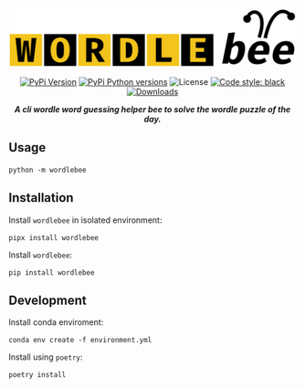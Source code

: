 <div align="center">

<h1>
    <img width="500" align="center" src="https://raw.githubusercontent.com/lento234/wordlebee/main/assets/wordlebee-logo.svg">
</h1>

[![PyPi Version](https://img.shields.io/pypi/v/wordlebee.svg?style=flat-square&labelColor=000000)](https://pypi.org/project/wordlebee/)
[![PyPi Python versions](https://img.shields.io/pypi/pyversions/wordlebee.svg?style=flat-square&labelColor=000000)](https://pypi.org/project/wordlebee/)
![License](https://img.shields.io/github/license/lento234/wordlebee?style=flat-square&color=blue&labelColor=000000)
[![Code style: black](https://img.shields.io/badge/code%20style-black-000000.svg?style=flat-square&labelColor=000000)](#black)
[![Downloads](https://static.pepy.tech/personalized-badge/wordlebee?period=total&units=international_system&left_color=black&right_color=blue&left_text=Downloads)](https://pepy.tech/project/wordlebee)

***A cli wordle word guessing helper bee to solve the wordle puzzle of the day.***

</div>

## Usage

```
python -m wordlebee
```

## Installation

Install `wordlebee` in isolated environment:

```
pipx install wordlebee
```

Install `wordlebee`:

```
pip install wordlebee
```

## Development

Install conda enviroment:

```
conda env create -f environment.yml
```

Install using `poetry`:

```
poetry install
```
